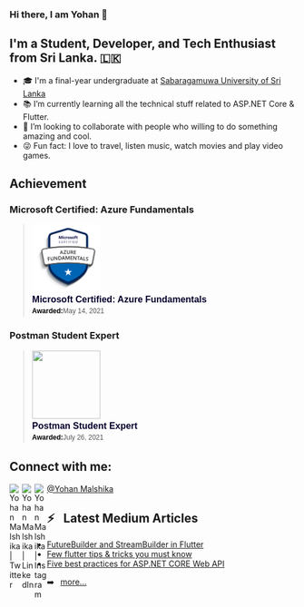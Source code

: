 ### Hi there, I am Yohan 👋


## I'm a Student, Developer, and Tech Enthusiast from Sri Lanka. 🇱🇰

- 🎓 I'm a final-year undergraduate at [Sabaragamuwa University of Sri Lanka][uni]
- 📚 I’m currently learning all the technical stuff related to ASP.NET Core & Flutter.
- 👯 I’m looking to collaborate with people who willing to do something amazing and cool.
- 😜 Fun fact: I love to travel, listen music, watch movies and play video games.
<!-- - 🎯 2021 Goals: Complete my final year university research and studies successfully. -->

## Achievement 

### Microsoft Certified: Azure Fundamentals
 <blockquote align="left" class="badgr-badge" style="font-family: Helvetica, Roboto, &quot;Segoe UI&quot;, Calibri, sans-serif;"><a href="https://www.credly.com/badges/bee0957d-f21b-491d-a805-fc27a2c0e95e/public_url"><img width="120px" height="120px" src="https://github.com/yohanym95/yohanym95/blob/main/images/Azure.Fundamental_Icon.png"></a><p class="badgr-badge-name" style="hyphens: auto; overflow-wrap: break-word; word-wrap: break-word;margin: 0; font-size: 16px; font-weight: 600; font-style: normal; font-stretch: normal; line-height: 1.25; letter-spacing: normal; text-align: left; color: #05012c;">Microsoft Certified: Azure Fundamentals</p><p class="badgr-badge-date" style="margin: 0; font-size: 12px; font-style: normal; font-stretch: normal; line-height: 1.67; letter-spacing: normal; text-align: left; color: #555555;"><strong style="font-size: 12px; font-weight: bold; font-style: normal; font-stretch: normal; line-height: 1.67; letter-spacing: normal; text-align: left; color: #000;">Awarded:</strong>May 14, 2021</p></blockquote>
   
### Postman Student Expert
<blockquote align="left" class="badgr-badge" style="font-family: Helvetica, Roboto, &quot;Segoe UI&quot;, Calibri, sans-serif;"><a href="https://api.badgr.io/public/assertions/NyZjR5cDRD6aOZ4GnLy58g?identity__email=malshikay%40gmail.com"><img width="120px" height="120px" src="https://api.badgr.io/public/assertions/NyZjR5cDRD6aOZ4GnLy58g/image"></a><p class="badgr-badge-name" style="hyphens: auto; overflow-wrap: break-word; word-wrap: break-word;margin: 0; font-size: 16px; font-weight: 600; font-style: normal; font-stretch: normal; line-height: 1.25; letter-spacing: normal; text-align: left; color: #05012c;">Postman Student Expert</p><p class="badgr-badge-date" style="margin: 0; font-size: 12px; font-style: normal; font-stretch: normal; line-height: 1.67; letter-spacing: normal; text-align: left; color: #555555;"><strong style="font-size: 12px; font-weight: bold; font-style: normal; font-stretch: normal; line-height: 1.67; letter-spacing: normal; text-align: left; color: #000;">Awarded:</strong>July 26, 2021</p></blockquote>


## Connect with me:

[<img align="left" alt="Yohan Malshika | Twitter" width="22px" src="https://cdn.jsdelivr.net/npm/simple-icons@v3/icons/twitter.svg" />][twitter]
[<img align="left" alt="Yohan Malshika | LinkedIn" width="22px" src="https://cdn.jsdelivr.net/npm/simple-icons@v3/icons/linkedin.svg" />][linkedin]
[<img align="left" alt="Yohan Malshika | Instagram" width="22px" src="https://cdn.jsdelivr.net/npm/simple-icons@v3/icons/instagram.svg" />][instagram]
[@Yohan Malshika](https://yohanym95.github.io/)

## ⚡ &ensp;Latest Medium Articles

<!-- MEDIUM:START -->
- [FutureBuilder and StreamBuilder in Flutter](https://malshikay.medium.com/futurebuilder-and-streambuilder-in-flutter-e00710c7b529)
- [Few flutter tips & tricks you must know](https://malshikay.medium.com/few-flutter-tips-tricks-you-must-know-6fef26772d5f)
- [Five best practices for ASP.NET CORE Web API](https://malshikay.medium.com/five-best-practices-for-asp-net-core-web-api-358f15044103)
<!-- MEDIUM:END -->

➡️ &ensp;[more...](https://malshikay.medium.com/)

<!-- <img align="left" alt="Yohanym95's GitHub Stats" src="https://github-readme-stats.vercel.app/api?username=yohanym95&show_icons=true&hide_border=true&count_private=true&theme=dracula" />

<br/> -->

<!--  [![Omid Nikrah StackOverflow](https://github-readme-stackoverflow.vercel.app/?userID=6558042)](https://stackoverflow.com/users/6558042/omid-nikrah) -->

<!-- 
![Alt text](https://spotify-recently-played-readme.vercel.app/api?user=312y2d2r4ldsjnq3hkn2tq6hg6oa&count=1) -->

<!-- [![Top Langs](https://github-readme-stats.vercel.app/api/top-langs/?username=yohanym95&langs_count=8&hide=scss,less,hack)](https://github.com/anuraghazra/github-readme-stats) -->


[twitter]: https://twitter.com/intent/follow?original_referer=https%3A%2F%2Fgithub.com%2FJohannesMilke&screen_name=JohannesMilke
[linkedin]: https://linkedin.com/in/malshikay
[github]: https://github.com/yohanym95
[instagram]: https://www.instagram.com/
[uni]: https://www.sab.ac.lk/
